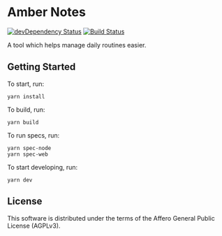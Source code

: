 # Amber Notes

[![devDependency Status](https://david-dm.org/gedbac/amber-notes-prototype/dev-status.svg)](https://david-dm.org/gedbac/amber-notes-prototype#info=devDependencies)
[![Build Status](https://secure.travis-ci.org/gedbac/amber-notes-prototype.svg)](http://travis-ci.org/gedbac/amber-notes-prototype)

A tool which helps manage daily routines easier.

## Getting Started

To start, run:

    yarn install

To build, run:

    yarn build

To run specs, run:

    yarn spec-node
    yarn spec-web

To start developing, run:

    yarn dev

## License

This software is distributed under the terms of the Affero General Public License (AGPLv3).